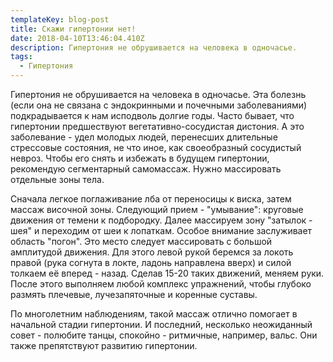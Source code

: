 ```yaml
---
templateKey: blog-post
title: Скажи гипертонии нет!
date: 2018-04-10T13:46:04.410Z
description: Гипертония не обрушивается на человека в одночасье.
tags:
  - Гипертония
---
```





Гипертония не обрушивается на человека в одночасье. Эта болезнь (если она не связана с эндокринными и почечными заболеваниями) подкрадывается к нам исподволь долгие годы. Часто бывает, что гипертонии предшествуют вегетативно-сосудистая дистония. А это заболевание - удел молодых людей,  перенесших длительные стрессовые состояния, не что иное, как своеобразный сосудистый невроз. Чтобы его снять и избежать в будущем гипертонии, рекомендую сегментарный самомассаж. Нужно массировать отдельные зоны тела. 



Сначала легкое поглаживание лба от переносицы к виска, затем массаж височной зоны. Следующий прием - "умывание": круговые движения от темени к подбородку. Далее массируем зону "затылок - шея" и переходим от шеи к лопаткам. Особое внимание заслуживает область "погон". Это место следует массировать с большой амплитудой движения. Для этого левой рукой беремся за локоть правой (рука согнута в локте, ладонь направлена вверх)  и силой толкаем её вперед - назад. Сделав 15-20 таких движений, меняем руки. После этого выполняем любой комплекс упражнений, чтобы глубоко размять плечевые, лучезапяточные и коренные суставы. 



По многолетним наблюдениям, такой массаж отлично помогает в начальной стадии гипертонии. И последний, несколько неожиданный совет - полюбите танцы, спокойно - ритмичные, например, вальс. Они также препятствуют развитию гипертонии.
